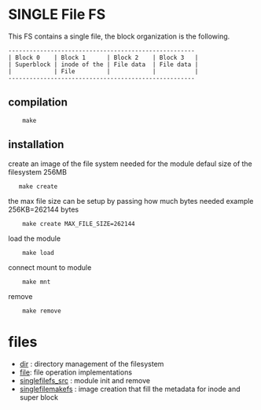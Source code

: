 # SINGLE File FS

This FS contains a single file, the block organization is the following.

```
-----------------------------------------------------
| Block 0    | Block 1      | Block 2    | Block 3   |
| Superblock | inode of the | File data  | File data |
|            | File         |            |           |
-----------------------------------------------------
```


## compilation 
```
    make
```

## installation
create an image of the file system needed for the module defaul size of the filesystem 256MB 
```
   make create
``` 
the max file size can be setup by passing how much bytes needed example 256KB=262144 bytes

```
    make create MAX_FILE_SIZE=262144
```
load the module
```
    make load
```
connect mount to module
```
    make mnt
```
remove
```
    make remove
```

# files
- [dir](dir.c) : directory management of the filesystem
- [file](file.c): file operation implementations
- [singlefilefs_src](singlefilefs_src.c) : module init and remove
- [singlefilemakefs](singlefilemakefs.c) : image creation that fill the metadata for inode and super block
